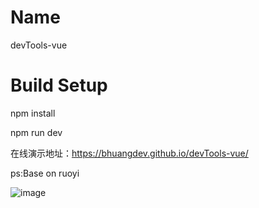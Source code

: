 # Name
devTools-vue

# Build Setup
npm install

npm run dev

在线演示地址：https://bhuangdev.github.io/devTools-vue/

ps:Base on ruoyi

![image](https://user-images.githubusercontent.com/39610621/115390016-5c7ffc00-a210-11eb-8704-6a75b4ca3de5.png)
